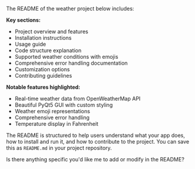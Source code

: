 The README of the weather project below includes:

**Key sections:**
- Project overview and features
- Installation instructions
- Usage guide
- Code structure explanation
- Supported weather conditions with emojis
- Comprehensive error handling documentation
- Customization options
- Contributing guidelines

**Notable features highlighted:**
- Real-time weather data from OpenWeatherMap API
- Beautiful PyQt5 GUI with custom styling
- Weather emoji representations
- Comprehensive error handling
- Temperature display in Fahrenheit

The README is structured to help users understand what your app does, how to install and run it, and how to contribute to the project. You can save this as `README.md` in your project repository.

Is there anything specific you'd like me to add or modify in the README?
